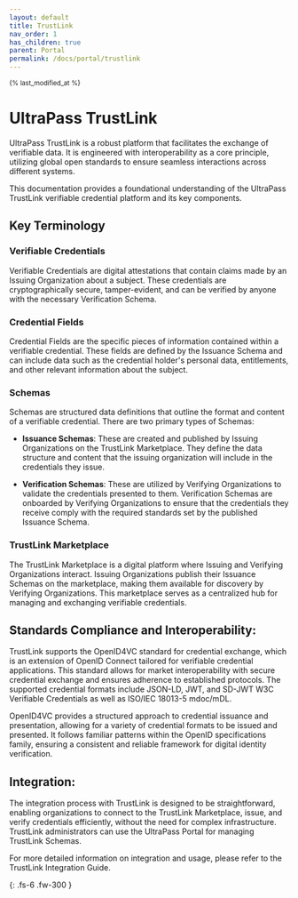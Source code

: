 ```yaml
---
layout: default
title: TrustLink
nav_order: 1
has_children: true
parent: Portal
permalink: /docs/portal/trustlink
---
```

<sub>{% last_modified_at %}</sub>

# UltraPass TrustLink

UltraPass TrustLink is a robust platform that facilitates the exchange of verifiable data. It is engineered with interoperability as a core principle, utilizing global open standards to ensure seamless interactions across different systems.

This documentation provides a foundational understanding of the UltraPass TrustLink verifiable credential platform and its key components.

## Key Terminology

### Verifiable Credentials
Verifiable Credentials are digital attestations that contain claims made by an Issuing Organization about a subject. These credentials are cryptographically secure, tamper-evident, and can be verified by anyone with the necessary Verification Schema.

### Credential Fields
Credential Fields are the specific pieces of information contained within a verifiable credential. These fields are defined by the Issuance Schema and can include data such as the credential holder's personal data, entitlements, and other relevant information about the subject.

### Schemas
Schemas are structured data definitions that outline the format and content of a verifiable credential. There are two primary types of Schemas:

- **Issuance Schemas**: These are created and published by Issuing Organizations on the TrustLink Marketplace. They define the data structure and content that the issuing organization will include in the credentials they issue.

- **Verification Schemas**: These are utilized by Verifying Organizations to validate the credentials presented to them. Verification Schemas are onboarded by Verifying Organizations to ensure that the credentials they receive comply with the required standards set by the published Issuance Schema.

### TrustLink Marketplace
The TrustLink Marketplace is a digital platform where Issuing and Verifying Organizations interact. Issuing Organizations publish their Issuance Schemas on the marketplace, making them available for discovery by Verifying Organizations. This marketplace serves as a centralized hub for managing and exchanging verifiable credentials.

## Standards Compliance and Interoperability:

TrustLink supports the OpenID4VC standard for credential exchange, which is an extension of OpenID Connect tailored for verifiable credential applications. This standard allows for market interoperability with secure credential exchange and ensures adherence to established protocols. The supported credential formats include JSON-LD, JWT, and SD-JWT W3C Verifiable Credentials as well as ISO/IEC 18013-5 mdoc/mDL.

OpenID4VC provides a structured approach to credential issuance and presentation, allowing for a variety of credential formats to be issued and presented. It follows familiar patterns within the OpenID specifications family, ensuring a consistent and reliable framework for digital identity verification.

## Integration:

The integration process with TrustLink is designed to be straightforward, enabling organizations to connect to the TrustLink Marketplace, issue, and verify credentials efficiently, without the need for complex infrastructure. TrustLink administrators can use the UltraPass Portal for managing TrustLink Schemas.

For more detailed information on integration and usage, please refer to the TrustLink Integration Guide.

{: .fs-6 .fw-300 }